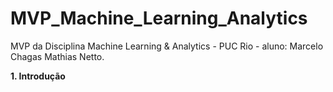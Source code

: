 # MVP_Machine_Learning_Analytics
MVP da Disciplina Machine Learning &amp; Analytics - PUC Rio - aluno: Marcelo Chagas Mathias Netto.

**1. Introdução**
